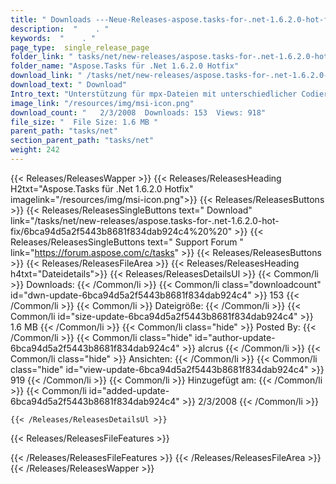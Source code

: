 ```yaml
---
title: " Downloads ---Neue-Releases-aspose.tasks-for-.net-1.6.2.0-hot-fix . "
description:  "    . " 
keywords:  "    . " 
page_type:  single_release_page
folder_link: " tasks/net/new-releases/aspose.tasks-for-.net-1.6.2.0-hot-fix/"
folder_name: "Aspose.Tasks für .Net 1.6.2.0 Hotfix"
download_link: " /tasks/net/new-releases/aspose.tasks-for-.net-1.6.2.0-hot-fix/6bca94d5a2f5443b8681f834dab924c4"
download_text: " Download"
Intro_text: "Unterstützung für mpx-Dateien mit unterschiedlicher Codierung (z. B. zum Lesen von mp ..."
image_link: "/resources/img/msi-icon.png"
download_count: "   2/3/2008  Downloads: 153  Views: 918"
file_size: "  File Size: 1.6 MB "
parent_path: "tasks/net"
section_parent_path: "tasks/net"
weight: 242
---
```


{{< Releases/ReleasesWapper >}}
  {{< Releases/ReleasesHeading H2txt="Aspose.Tasks für .Net 1.6.2.0 Hotfix" imagelink="/resources/img/msi-icon.png">}}
  {{< Releases/ReleasesButtons >}}
    {{< Releases/ReleasesSingleButtons text=" Download" link="/tasks/net/new-releases/aspose.tasks-for-.net-1.6.2.0-hot-fix/6bca94d5a2f5443b8681f834dab924c4%20%20" >}}
    {{< Releases/ReleasesSingleButtons text=" Support Forum " link="https://forum.aspose.com/c/tasks" >}}
  {{< Releases/ReleasesButtons >}}
  {{< Releases/ReleasesFileArea >}}
    {{< Releases/ReleasesHeading h4txt="Dateidetails">}}
    {{< Releases/ReleasesDetailsUl >}}
            {{< Common/li >}} Downloads: {{< /Common/li >}}
      {{< Common/li class="downloadcount" id="dwn-update-6bca94d5a2f5443b8681f834dab924c4" >}} 153 {{< /Common/li >}}
      {{< Common/li >}} Dateigröße: {{< /Common/li >}}
      {{< Common/li id="size-update-6bca94d5a2f5443b8681f834dab924c4" >}} 1.6 MB {{< /Common/li >}} 
      {{< Common/li  class="hide" >}} Posted By: {{< /Common/li >}} 
      {{< Common/li class="hide" id="author-update-6bca94d5a2f5443b8681f834dab924c4" >}} alcrus {{< /Common/li >}}
      {{< Common/li class="hide" >}} Ansichten: {{< /Common/li >}}
      {{< Common/li class="hide" id="view-update-6bca94d5a2f5443b8681f834dab924c4" >}} 919 {{< /Common/li >}}
      {{< Common/li >}} Hinzugefügt am: {{< /Common/li >}}
      {{< Common/li id="added-update-6bca94d5a2f5443b8681f834dab924c4" >}} 2/3/2008 {{< /Common/li >}} 

    {{< /Releases/ReleasesDetailsUl >}}

  {{< Releases/ReleasesFileFeatures >}}
      
  {{< /Releases/ReleasesFileFeatures >}}
 {{< /Releases/ReleasesFileArea >}}
{{< /Releases/ReleasesWapper >}}



